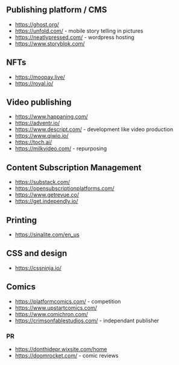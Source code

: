 
## Publishing platform / CMS
* https://ghost.org/
* https://unfold.com/ - mobile story telling in pictures
* https://neatlypressed.com/ - wordpress hosting
* https://www.storyblok.com/

## NFTs
* https://moopay.live/
* https://royal.io/

## Video publishing
* https://www.happaning.com/
* https://adventr.io/
* https://www.descript.com/ - development like video production
* https://www.qiwio.io/
* https://toch.ai/
* https://milkvideo.com/ - repurposing

## Content Subscription Management
* https://substack.com/
* https://opensubscriptionplatforms.com/
* https://www.getrevue.co/
* https://get.independly.io/


## Printing
* https://sinalite.com/en_us


## CSS and design
* https://cssninja.io/

## Comics
* https://platformcomics.com/ - competition
* https://www.upstartcomics.com/
* https://www.comichron.com/
* https://crimsonfablestudios.com/ - independant publisher

### PR
* https://donthidepr.wixsite.com/home
* https://doomrocket.com/ - comic reviews